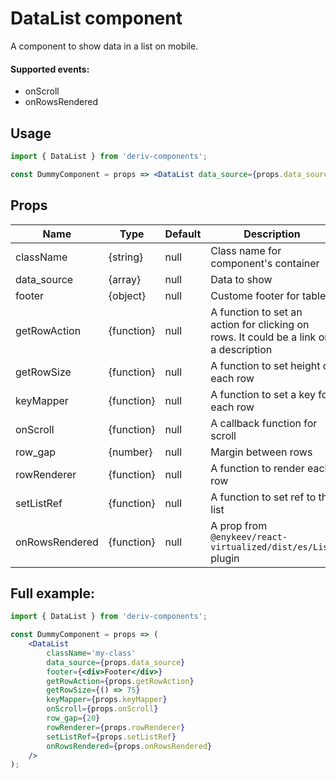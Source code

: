 # DataList component

A component to show data in a list on mobile.

#### Supported events:

- onScroll
- onRowsRendered

## Usage

```jsx
import { DataList } from 'deriv-components';

const DummyComponent = props => <DataList data_source={props.data_source} rowRenderer={props.rowRenderer} />;
```

## Props

| Name           | Type       | Default | Description                                                                           |
| -------------- | ---------- | ------- | ------------------------------------------------------------------------------------- |
| className      | {string}   | null    | Class name for component's container                                                  |
| data_source    | {array}    | null    | Data to show                                                                          |
| footer         | {object}   | null    | Custome footer for table                                                              |
| getRowAction   | {function} | null    | A function to set an action for clicking on rows. It could be a link or a description |
| getRowSize     | {function} | null    | A function to set height of each row                                                  |
| keyMapper      | {function} | null    | A function to set a key for each row                                                  |
| onScroll       | {function} | null    | A callback function for scroll                                                        |
| row_gap        | {number}   | null    | Margin between rows                                                                   |
| rowRenderer    | {function} | null    | A function to render each row                                                         |
| setListRef     | {function} | null    | A function to set ref to the list                                                     |
| onRowsRendered | {function} | null    | A prop from `@enykeev/react-virtualized/dist/es/List` plugin                          |

## Full example:

```jsx
import { DataList } from 'deriv-components';

const DummyComponent = props => (
    <DataList
        className='my-class'
        data_source={props.data_source}
        footer={<div>Footer</div>}
        getRowAction={props.getRowAction}
        getRowSize={() => 75}
        keyMapper={props.keyMapper}
        onScroll={props.onScroll}
        row_gap={20}
        rowRenderer={props.rowRenderer}
        setListRef={props.setListRef}
        onRowsRendered={props.onRowsRendered}
    />
);
```
